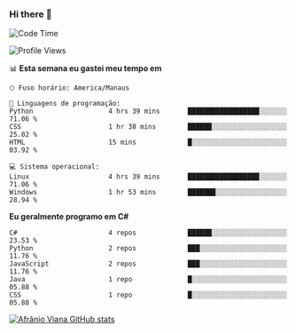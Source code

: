 ### Hi there 👋

<!--
**afranio-viana/afranio-viana** is a ✨ _special_ ✨ repository because its `README.md` (this file) appears on your GitHub profile.

Here are some ideas to get you started:

- 🔭 I’m currently working on ...
- 🌱 I’m currently learning ...
- 👯 I’m looking to collaborate on ...
- 🤔 I’m looking for help with ...
- 💬 Ask me about ...
- 📫 How to reach me: ...
- 😄 Pronouns: ...
- ⚡ Fun fact: ...
-->
<!--START_SECTION:waka-->
![Code Time](http://img.shields.io/badge/Code%20Time-239%20hrs%2011%20mins-blue)

![Profile Views](http://img.shields.io/badge/Visualizac%C3%B5es%20do%20perfil-0-blue)

📊 **Esta semana eu gastei meu tempo em** 

```text
🕑︎ Fuso horário: America/Manaus

💬 Linguagens de programação: 
Python                   4 hrs 39 mins       ██████████████████░░░░░░░   71.06 % 
CSS                      1 hr 38 mins        ██████░░░░░░░░░░░░░░░░░░░   25.02 % 
HTML                     15 mins             █░░░░░░░░░░░░░░░░░░░░░░░░   03.92 % 

💻 Sistema operacional: 
Linux                    4 hrs 39 mins       ██████████████████░░░░░░░   71.06 % 
Windows                  1 hr 53 mins        ███████░░░░░░░░░░░░░░░░░░   28.94 % 
```

**Eu geralmente programo em C#** 

```text
C#                       4 repos             ██████░░░░░░░░░░░░░░░░░░░   23.53 % 
Python                   2 repos             ███░░░░░░░░░░░░░░░░░░░░░░   11.76 % 
JavaScript               2 repos             ███░░░░░░░░░░░░░░░░░░░░░░   11.76 % 
Java                     1 repo              █░░░░░░░░░░░░░░░░░░░░░░░░   05.88 % 
CSS                      1 repo              █░░░░░░░░░░░░░░░░░░░░░░░░   05.88 % 
```




<!--END_SECTION:waka-->
[![Afrânio Viana GitHub stats](https://github-readme-stats.vercel.app/api?username=afranio-viana)](https://github.com/anuraghazra/github-readme-stats)
